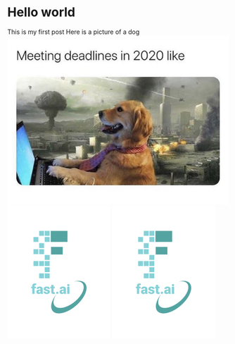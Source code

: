# Hello world
This is my first post
Here is a picture of a dog
![](/images/Hintergrund.png "dog")
![Image of fast.ai logo](/images/logo.png)
![](/images/logo.png "fast.ai's logo")
